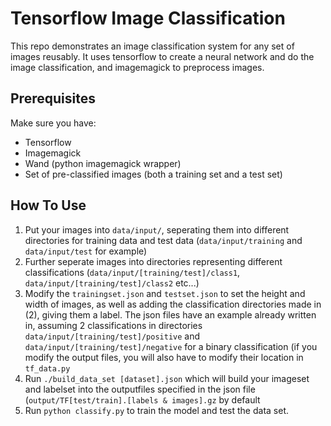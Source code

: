 # Tensorflow Image Classification
This repo demonstrates an image classification system for any set of images reusably. It uses tensorflow to create a neural network and do the image classification, and imagemagick to preprocess images. 

## Prerequisites
Make sure you have:
* Tensorflow
* Imagemagick
* Wand (python imagemagick wrapper)
* Set of pre-classified images (both a training set and a test set)
 
## How To Use

1. Put your images into ```data/input/```, seperating them into different directories for training data and test data (```data/input/training``` and ```data/input/test``` for example)
2. Further seperate images into directories representing different classifications (```data/input/[training/test]/class1```, ```data/input/[training/test]/class2``` etc...)
3. Modify the ```trainingset.json``` and ```testset.json``` to set the height and width of images, as well as adding the classification directories made in (2), giving them a label. The json files have an example already written in, assuming 2 classifications in directories ```data/input/[training/test]/positive``` and ```data/input/[training/test]/negative``` for a binary classification (if you modify the output files, you will also have to modify their location in ```tf_data.py```
4. Run ```./build_data_set [dataset].json``` which will build your imageset and labelset into the outputfiles specified in the json file (```output/TF[test/train].[labels & images].gz``` by default
5. Run ```python classify.py``` to train the model and test the data set. 
